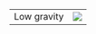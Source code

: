 |||
|---|---|
|Low gravity| ![](https://github.com/noppefoxwolf/visionOS_30Days/blob/main/.github/Day01.gif) |

